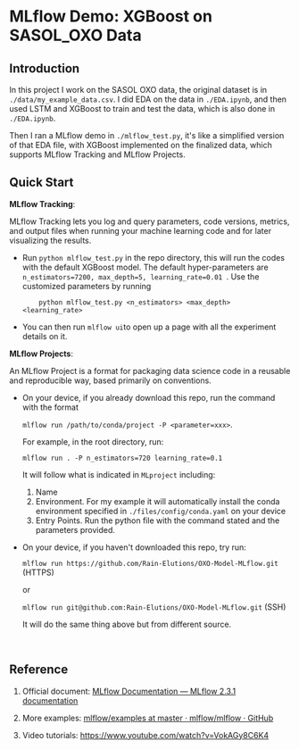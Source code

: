 # MLflow Demo: XGBoost on SASOL_OXO Data

## Introduction

In this project I work on the SASOL OXO data, the original dataset is in `./data/my_example_data.csv`. I did EDA on the data in `./EDA.ipynb`, and then used LSTM and XGBoost to train and test the data, which is also done in `./EDA.ipynb`.  

Then I ran a MLflow demo in `./mlflow_test.py`, it's like a simplified version of that EDA file, with XGBoost implemented on the finalized data, which supports MLflow Tracking and MLflow Projects.



## Quick Start

**MLflow Tracking**: 

MLflow Tracking lets you log and query parameters, code versions, metrics, and output files when running your machine learning code and for later visualizing the results.

- Run `python mlflow_test.py` in the repo directory, this will run the codes with the default XGBoost model. The default hyper-parameters are `n_estimators=7200, max_depth=5, learning_rate=0.01 `. Use the customized parameters by running

   `	python mlflow_test.py <n_estimators> <max_depth> <learning_rate>`


- You can then run `mlflow ui`to open up a page with all the experiment details on it.


**MLflow Projects**: 

An MLflow Project is a format for packaging data science code in a reusable and reproducible way, based primarily on conventions.

- On your device, if you already download this repo, run the command with the format 

  `mlflow run /path/to/conda/project -P <parameter=xxx>`.

  For example, in the root directory, run:

  `mlflow run . -P n_estimators=720 learning_rate=0.1`

  It will follow what is indicated in `MLproject` including:

  1. Name
  2. Environment. For my example it will automatically install the conda environment specified in `./files/config/conda.yaml` on your device
  3. Entry Points. Run the python file with the command stated and the parameters provided.

- On your device, if you haven't downloaded this repo, try run:

  `mlflow run https://github.com/Rain-Elutions/OXO-Model-MLflow.git`      (HTTPS)

  or

  `mlflow run git@github.com:Rain-Elutions/OXO-Model-MLflow.git`        (SSH)

  It will do the same thing above but from different source.

  ​

## Reference

1. Official document: [MLflow Documentation — MLflow 2.3.1 documentation](https://mlflow.org/docs/latest/index.html)

2. More examples: [mlflow/examples at master · mlflow/mlflow · GitHub](https://github.com/mlflow/mlflow/tree/master/examples)

3. Video tutorials: https://www.youtube.com/watch?v=VokAGy8C6K4

   ​